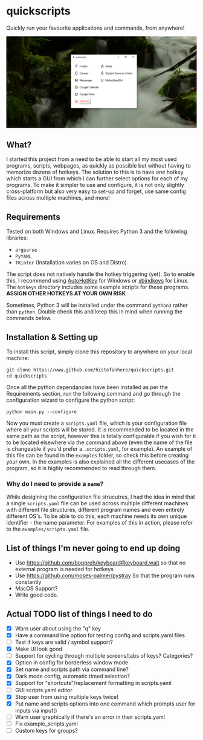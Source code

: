 # quickscripts
Quickly run your favourite applications and commands, from anywhere!

![Absolutely Awesome Screenshot](screenshot.png)

## What?
I started this project from a need to be able to start all my most used programs, scripts, webpages, as quickly as possible but without having to memorize dozens of hotkeys.
The solution to this is to have _one_ hotkey which starts a GUI from which I can further select options for each of my programs. To make it simpler to use and configure, it is not only slightly cross-platform but also very easy to set-up and forget, use same config files across multiple machines, and more!

## Requirements
Tested on both Windows and Linux. Requires Python 3 and the following libraries:
- `argparse`
- `PyYAML`
- `TKinter` (Installation varies on OS and Distro)

The script does not natively handle the hotkey triggering (yet). So to enable this, I recommend using [AutoHotKey](https://www.autohotkey.com/) for Windows or [xbindkeys](https://linux.die.net/man/1/xbindkeys) for Linux. The `hotkeys` directory includes some example scripts for these programs. **ASSIGN OTHER HOTKEYS AT YOUR OWN RISK**

Sometimes, Python 3 will be installed under the command `python3` rather than `python`. Double check this and keep this in mind when running the commands below.

## Installation & Setting up
To install this script, simply clone this repository to anywhere on your local machine:
```
git clone https://www.github.com/histefanhere/quickscripts.git
cd quickscripts
```
Once all the python dependancies have been installed as per the Requirements section, run the following command and go through the configuration wizard to configure the python script:
```
python main.py --configure
```

Now you must create a `scripts.yaml` file, which is your configuration file where all your scripts will be stored. It is recommended to be located in the same path as the script, however this is totally configurable if you wish for it to be located elsewhere via the command above (even the name of the file is changeable if you'd prefer a `.scripts.yaml`, for example). An example of this file can be found in the `examples` folder, so check this before creating your own. In the examples is also explained all the different usecases of the program, so it is highly recommended to read through them.

### Why do I need to provide a `name`?
While desigining the configuration file strucutres, I had the idea in mind that a single `scripts.yaml` file can be used across multiple different machines with different file structures, different program names and even entirely different OS's.
To be able to do this, each machine needs its own unique identifier - the name parameter. For examples of this in action, please refer to the `examples/scripts.yaml` file.

## List of things I'm never going to end up doing
- Use https://github.com/boppreh/keyboard#keyboard.wait so that no external program is needed for hotkeys
- Use https://github.com/moses-palmer/pystray So that the program runs constantly
- MacOS Support?
- Write good code.

## Actual TODO list of things I need to do
- [X] Warn user about using the "q" key
- [X] Have a command line option for testing config and scripts.yaml files
- [ ] Test if keys are valid / symbol support?
- [X] Make UI look good
- [ ] Support for cycling through multiple screens/tabs of keys? Categories?
- [X] Option in config for borderless window mode
- [X] Set name and scripts path via command line?
- [X] Dark mode config, automatic timed selection?
- [X] Support for "shortcuts"/replacement formatting in scripts.yaml
- [ ] GUI scripts.yaml editor
- [X] Stop user from using multiple keys twice!
- [X] Put name and scripts options into one command which prompts user for inputs via input()
- [ ] Warn user graphically if there's an error in their scripts.yaml
- [ ] Fix example_scripts.yaml
- [ ] Custom keys for groups?